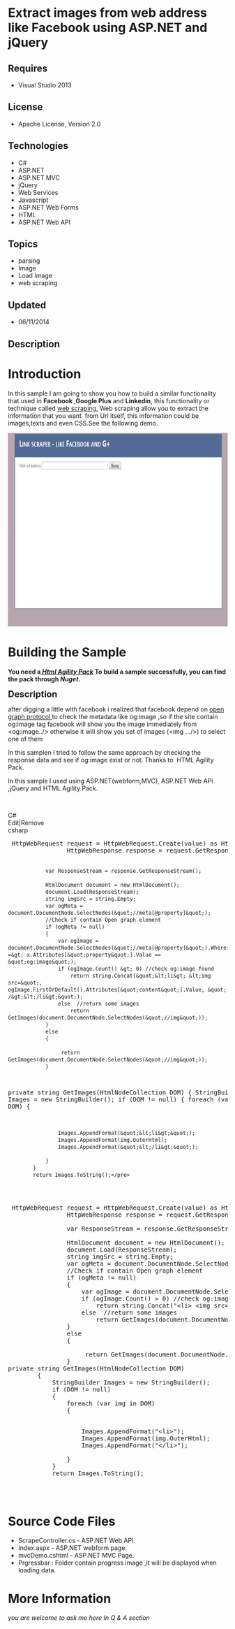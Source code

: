 # Extract images from web address like Facebook using ASP.NET  and jQuery
## Requires
- Visual Studio 2013
## License
- Apache License, Version 2.0
## Technologies
- C#
- ASP.NET
- ASP.NET MVC
- jQuery
- Web Services
- Javascript
- ASP.NET Web Forms
- HTML
- ASP.NET Web API
## Topics
- parsing
- Image
- Load Image
- web scraping
## Updated
- 06/11/2014
## Description

<h1>Introduction</h1>
<p>In this sample I am going to show you how to build a similar functionality that used in
<strong>Facebook </strong>,<strong>Google Plus</strong> and <strong>Linkedin</strong>, this functionality or technique called
<a href="http://en.wikipedia.org/wiki/Web_scraping">web scraping.</a> Web scraping allow you to extract the information that you want&nbsp; from Url itself, this information could be images,texts and even CSS.See the following demo.</p>
<p><img id="115331" src="115331-untitled.gif" alt="" width="802" height="443"></p>
<h1><span>Building the Sample</span></h1>
<p><strong>You need a<em><a id="ProjectTitle1" href="http://htmlagilitypack.codeplex.com/"> Html Agility Pack</a></em> To build a sample successfully, you can find the pack through
<em>Nuget</em>.</strong><em><br>
</em></p>
<p><span style="font-size:20px; font-weight:bold">Description</span></p>
<p>after digging a little with facebook i realized that facebook depend on <a href="http://ogp.me/">
open graph protocol </a>to check the metadata like og:image ,so if the site contain og:image tag facebook will show you the image immediately from &lt;og:image../&gt; otherwise it will show you set of images (&lt;img .../&gt;) to select one of them</p>
<p>In this samplen I tried to follow the same approach by checking the response data and see if og:image exist or not. Thanks to&nbsp; HTML Agility Pack.</p>
<p>In this sample I used using ASP.NET(webform,MVC), ASP.NET Web APi ,jQuery and HTML Agility Pack.</p>
<p>&nbsp;</p>
<div class="scriptcode">
<div class="pluginEditHolder" pluginCommand="mceScriptCode">
<div class="title"><span>C#</span></div>
<div class="pluginLinkHolder"><span class="pluginEditHolderLink">Edit</span>|<span class="pluginRemoveHolderLink">Remove</span></div>
<span class="hidden">csharp</span>
<pre class="hidden"> HttpWebRequest request = HttpWebRequest.Create(value) as HttpWebRequest;
                HttpWebResponse response = request.GetResponse() as HttpWebResponse;

                var ResponseStream = response.GetResponseStream();

                HtmlDocument document = new HtmlDocument();
                document.Load(ResponseStream);
                string imgSrc = string.Empty;
                var ogMeta = document.DocumentNode.SelectNodes(&quot;//meta[@property]&quot;);
                //Check if contain Open graph element
                if (ogMeta != null)
                {
                    var ogImage = document.DocumentNode.SelectNodes(&quot;//meta[@property]&quot;).Where(x =&gt; x.Attributes[&quot;property&quot;].Value == &quot;og:image&quot;);
                    if (ogImage.Count() &gt; 0) //check og:image found
                        return string.Concat(&quot;&lt;li&gt; &lt;img src=&quot;, ogImage.FirstOrDefault().Attributes[&quot;content&quot;].Value, &quot; /&gt;&lt;/li&gt;&quot;);
                    else  //return some images
                        return GetImages(document.DocumentNode.SelectNodes(&quot;//img&quot;));
                }
                else
                {

                     return GetImages(document.DocumentNode.SelectNodes(&quot;//img&quot;));
                }
private string GetImages(HtmlNodeCollection DOM)
        {
            StringBuilder Images = new StringBuilder();
            if (DOM != null)
            {
                foreach (var img in DOM)
                {


                    Images.AppendFormat(&quot;&lt;li&gt;&quot;);
                    Images.AppendFormat(img.OuterHtml);
                    Images.AppendFormat(&quot;&lt;/li&gt;&quot;);

                }
            }
            return Images.ToString();</pre>
<div class="preview">
<pre class="csharp">&nbsp;HttpWebRequest&nbsp;request&nbsp;=&nbsp;HttpWebRequest.Create(<span class="cs__keyword">value</span>)&nbsp;<span class="cs__keyword">as</span>&nbsp;HttpWebRequest;&nbsp;
&nbsp;&nbsp;&nbsp;&nbsp;&nbsp;&nbsp;&nbsp;&nbsp;&nbsp;&nbsp;&nbsp;&nbsp;&nbsp;&nbsp;&nbsp;&nbsp;HttpWebResponse&nbsp;response&nbsp;=&nbsp;request.GetResponse()&nbsp;<span class="cs__keyword">as</span>&nbsp;HttpWebResponse;&nbsp;
&nbsp;
&nbsp;&nbsp;&nbsp;&nbsp;&nbsp;&nbsp;&nbsp;&nbsp;&nbsp;&nbsp;&nbsp;&nbsp;&nbsp;&nbsp;&nbsp;&nbsp;var&nbsp;ResponseStream&nbsp;=&nbsp;response.GetResponseStream();&nbsp;
&nbsp;
&nbsp;&nbsp;&nbsp;&nbsp;&nbsp;&nbsp;&nbsp;&nbsp;&nbsp;&nbsp;&nbsp;&nbsp;&nbsp;&nbsp;&nbsp;&nbsp;HtmlDocument&nbsp;document&nbsp;=&nbsp;<span class="cs__keyword">new</span>&nbsp;HtmlDocument();&nbsp;
&nbsp;&nbsp;&nbsp;&nbsp;&nbsp;&nbsp;&nbsp;&nbsp;&nbsp;&nbsp;&nbsp;&nbsp;&nbsp;&nbsp;&nbsp;&nbsp;document.Load(ResponseStream);&nbsp;
&nbsp;&nbsp;&nbsp;&nbsp;&nbsp;&nbsp;&nbsp;&nbsp;&nbsp;&nbsp;&nbsp;&nbsp;&nbsp;&nbsp;&nbsp;&nbsp;<span class="cs__keyword">string</span>&nbsp;imgSrc&nbsp;=&nbsp;<span class="cs__keyword">string</span>.Empty;&nbsp;
&nbsp;&nbsp;&nbsp;&nbsp;&nbsp;&nbsp;&nbsp;&nbsp;&nbsp;&nbsp;&nbsp;&nbsp;&nbsp;&nbsp;&nbsp;&nbsp;var&nbsp;ogMeta&nbsp;=&nbsp;document.DocumentNode.SelectNodes(<span class="cs__string">&quot;//meta[@property]&quot;</span>);&nbsp;
&nbsp;&nbsp;&nbsp;&nbsp;&nbsp;&nbsp;&nbsp;&nbsp;&nbsp;&nbsp;&nbsp;&nbsp;&nbsp;&nbsp;&nbsp;&nbsp;<span class="cs__com">//Check&nbsp;if&nbsp;contain&nbsp;Open&nbsp;graph&nbsp;element</span>&nbsp;
&nbsp;&nbsp;&nbsp;&nbsp;&nbsp;&nbsp;&nbsp;&nbsp;&nbsp;&nbsp;&nbsp;&nbsp;&nbsp;&nbsp;&nbsp;&nbsp;<span class="cs__keyword">if</span>&nbsp;(ogMeta&nbsp;!=&nbsp;<span class="cs__keyword">null</span>)&nbsp;
&nbsp;&nbsp;&nbsp;&nbsp;&nbsp;&nbsp;&nbsp;&nbsp;&nbsp;&nbsp;&nbsp;&nbsp;&nbsp;&nbsp;&nbsp;&nbsp;{&nbsp;
&nbsp;&nbsp;&nbsp;&nbsp;&nbsp;&nbsp;&nbsp;&nbsp;&nbsp;&nbsp;&nbsp;&nbsp;&nbsp;&nbsp;&nbsp;&nbsp;&nbsp;&nbsp;&nbsp;&nbsp;var&nbsp;ogImage&nbsp;=&nbsp;document.DocumentNode.SelectNodes(<span class="cs__string">&quot;//meta[@property]&quot;</span>).Where(x&nbsp;=&gt;&nbsp;x.Attributes[<span class="cs__string">&quot;property&quot;</span>].Value&nbsp;==&nbsp;<span class="cs__string">&quot;og:image&quot;</span>);&nbsp;
&nbsp;&nbsp;&nbsp;&nbsp;&nbsp;&nbsp;&nbsp;&nbsp;&nbsp;&nbsp;&nbsp;&nbsp;&nbsp;&nbsp;&nbsp;&nbsp;&nbsp;&nbsp;&nbsp;&nbsp;<span class="cs__keyword">if</span>&nbsp;(ogImage.Count()&nbsp;&gt;&nbsp;<span class="cs__number">0</span>)&nbsp;<span class="cs__com">//check&nbsp;og:image&nbsp;found</span>&nbsp;
&nbsp;&nbsp;&nbsp;&nbsp;&nbsp;&nbsp;&nbsp;&nbsp;&nbsp;&nbsp;&nbsp;&nbsp;&nbsp;&nbsp;&nbsp;&nbsp;&nbsp;&nbsp;&nbsp;&nbsp;&nbsp;&nbsp;&nbsp;&nbsp;<span class="cs__keyword">return</span>&nbsp;<span class="cs__keyword">string</span>.Concat(<span class="cs__string">&quot;&lt;li&gt;&nbsp;&lt;img&nbsp;src=&quot;</span>,&nbsp;ogImage.FirstOrDefault().Attributes[<span class="cs__string">&quot;content&quot;</span>].Value,&nbsp;<span class="cs__string">&quot;&nbsp;/&gt;&lt;/li&gt;&quot;</span>);&nbsp;
&nbsp;&nbsp;&nbsp;&nbsp;&nbsp;&nbsp;&nbsp;&nbsp;&nbsp;&nbsp;&nbsp;&nbsp;&nbsp;&nbsp;&nbsp;&nbsp;&nbsp;&nbsp;&nbsp;&nbsp;<span class="cs__keyword">else</span>&nbsp;&nbsp;<span class="cs__com">//return&nbsp;some&nbsp;images</span>&nbsp;
&nbsp;&nbsp;&nbsp;&nbsp;&nbsp;&nbsp;&nbsp;&nbsp;&nbsp;&nbsp;&nbsp;&nbsp;&nbsp;&nbsp;&nbsp;&nbsp;&nbsp;&nbsp;&nbsp;&nbsp;&nbsp;&nbsp;&nbsp;&nbsp;<span class="cs__keyword">return</span>&nbsp;GetImages(document.DocumentNode.SelectNodes(<span class="cs__string">&quot;//img&quot;</span>));&nbsp;
&nbsp;&nbsp;&nbsp;&nbsp;&nbsp;&nbsp;&nbsp;&nbsp;&nbsp;&nbsp;&nbsp;&nbsp;&nbsp;&nbsp;&nbsp;&nbsp;}&nbsp;
&nbsp;&nbsp;&nbsp;&nbsp;&nbsp;&nbsp;&nbsp;&nbsp;&nbsp;&nbsp;&nbsp;&nbsp;&nbsp;&nbsp;&nbsp;&nbsp;<span class="cs__keyword">else</span>&nbsp;
&nbsp;&nbsp;&nbsp;&nbsp;&nbsp;&nbsp;&nbsp;&nbsp;&nbsp;&nbsp;&nbsp;&nbsp;&nbsp;&nbsp;&nbsp;&nbsp;{&nbsp;
&nbsp;
&nbsp;&nbsp;&nbsp;&nbsp;&nbsp;&nbsp;&nbsp;&nbsp;&nbsp;&nbsp;&nbsp;&nbsp;&nbsp;&nbsp;&nbsp;&nbsp;&nbsp;&nbsp;&nbsp;&nbsp;&nbsp;<span class="cs__keyword">return</span>&nbsp;GetImages(document.DocumentNode.SelectNodes(<span class="cs__string">&quot;//img&quot;</span>));&nbsp;
&nbsp;&nbsp;&nbsp;&nbsp;&nbsp;&nbsp;&nbsp;&nbsp;&nbsp;&nbsp;&nbsp;&nbsp;&nbsp;&nbsp;&nbsp;&nbsp;}&nbsp;
<span class="cs__keyword">private</span>&nbsp;<span class="cs__keyword">string</span>&nbsp;GetImages(HtmlNodeCollection&nbsp;DOM)&nbsp;
&nbsp;&nbsp;&nbsp;&nbsp;&nbsp;&nbsp;&nbsp;&nbsp;{&nbsp;
&nbsp;&nbsp;&nbsp;&nbsp;&nbsp;&nbsp;&nbsp;&nbsp;&nbsp;&nbsp;&nbsp;&nbsp;StringBuilder&nbsp;Images&nbsp;=&nbsp;<span class="cs__keyword">new</span>&nbsp;StringBuilder();&nbsp;
&nbsp;&nbsp;&nbsp;&nbsp;&nbsp;&nbsp;&nbsp;&nbsp;&nbsp;&nbsp;&nbsp;&nbsp;<span class="cs__keyword">if</span>&nbsp;(DOM&nbsp;!=&nbsp;<span class="cs__keyword">null</span>)&nbsp;
&nbsp;&nbsp;&nbsp;&nbsp;&nbsp;&nbsp;&nbsp;&nbsp;&nbsp;&nbsp;&nbsp;&nbsp;{&nbsp;
&nbsp;&nbsp;&nbsp;&nbsp;&nbsp;&nbsp;&nbsp;&nbsp;&nbsp;&nbsp;&nbsp;&nbsp;&nbsp;&nbsp;&nbsp;&nbsp;<span class="cs__keyword">foreach</span>&nbsp;(var&nbsp;img&nbsp;<span class="cs__keyword">in</span>&nbsp;DOM)&nbsp;
&nbsp;&nbsp;&nbsp;&nbsp;&nbsp;&nbsp;&nbsp;&nbsp;&nbsp;&nbsp;&nbsp;&nbsp;&nbsp;&nbsp;&nbsp;&nbsp;{&nbsp;
&nbsp;
&nbsp;
&nbsp;&nbsp;&nbsp;&nbsp;&nbsp;&nbsp;&nbsp;&nbsp;&nbsp;&nbsp;&nbsp;&nbsp;&nbsp;&nbsp;&nbsp;&nbsp;&nbsp;&nbsp;&nbsp;&nbsp;Images.AppendFormat(<span class="cs__string">&quot;&lt;li&gt;&quot;</span>);&nbsp;
&nbsp;&nbsp;&nbsp;&nbsp;&nbsp;&nbsp;&nbsp;&nbsp;&nbsp;&nbsp;&nbsp;&nbsp;&nbsp;&nbsp;&nbsp;&nbsp;&nbsp;&nbsp;&nbsp;&nbsp;Images.AppendFormat(img.OuterHtml);&nbsp;
&nbsp;&nbsp;&nbsp;&nbsp;&nbsp;&nbsp;&nbsp;&nbsp;&nbsp;&nbsp;&nbsp;&nbsp;&nbsp;&nbsp;&nbsp;&nbsp;&nbsp;&nbsp;&nbsp;&nbsp;Images.AppendFormat(<span class="cs__string">&quot;&lt;/li&gt;&quot;</span>);&nbsp;
&nbsp;
&nbsp;&nbsp;&nbsp;&nbsp;&nbsp;&nbsp;&nbsp;&nbsp;&nbsp;&nbsp;&nbsp;&nbsp;&nbsp;&nbsp;&nbsp;&nbsp;}&nbsp;
&nbsp;&nbsp;&nbsp;&nbsp;&nbsp;&nbsp;&nbsp;&nbsp;&nbsp;&nbsp;&nbsp;&nbsp;}&nbsp;
&nbsp;&nbsp;&nbsp;&nbsp;&nbsp;&nbsp;&nbsp;&nbsp;&nbsp;&nbsp;&nbsp;&nbsp;<span class="cs__keyword">return</span>&nbsp;Images.ToString();</pre>
</div>
</div>
</div>
<h1><span>Source Code Files</span></h1>
<ul>
<li>ScrapeController.cs - ASP.NET Web API. </li><li>Index.aspx - ASP.NET webform page. </li><li>mvcDemo.cshtml - ASP.NET MVC Page. </li><li>Prgressbar : Folder contain progress image ,it will be displayed when loading data.
</li></ul>
<h1>More Information</h1>
<p><em>you are welcome to ask me here In Q &amp; A section</em></p>
